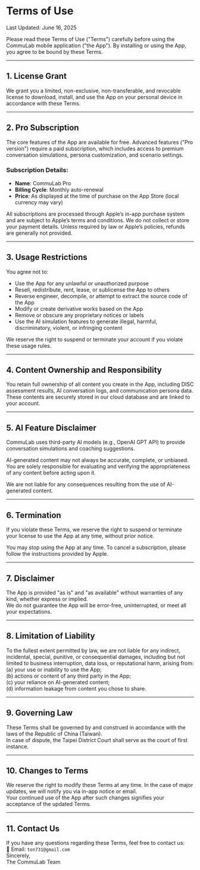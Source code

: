 # Terms of Use  
Last Updated: June 16, 2025  

Please read these Terms of Use ("Terms") carefully before using the CommuLab mobile application ("the App"). By installing or using the App, you agree to be bound by these Terms.

---

## 1. License Grant  

We grant you a limited, non-exclusive, non-transferable, and revocable license to download, install, and use the App on your personal device in accordance with these Terms.

---

## 2. Pro Subscription  

The core features of the App are available for free. Advanced features ("Pro version") require a paid subscription, which includes access to premium conversation simulations, persona customization, and scenario settings.

### Subscription Details:
- **Name**: CommuLab Pro  
- **Billing Cycle**: Monthly auto-renewal  
- **Price**: As displayed at the time of purchase on the App Store (local currency may vary)  

All subscriptions are processed through Apple’s in-app purchase system and are subject to Apple’s terms and conditions. We do not collect or store your payment details. Unless required by law or Apple’s policies, refunds are generally not provided.

---

## 3. Usage Restrictions  

You agree not to:
- Use the App for any unlawful or unauthorized purpose  
- Resell, redistribute, rent, lease, or sublicense the App to others  
- Reverse engineer, decompile, or attempt to extract the source code of the App  
- Modify or create derivative works based on the App  
- Remove or obscure any proprietary notices or labels  
- Use the AI simulation features to generate illegal, harmful, discriminatory, violent, or infringing content  

We reserve the right to suspend or terminate your account if you violate these usage rules.

---

## 4. Content Ownership and Responsibility  

You retain full ownership of all content you create in the App, including DISC assessment results, AI conversation logs, and communication persona data.  
These contents are securely stored in our cloud database and are linked to your account.

---

## 5. AI Feature Disclaimer  

CommuLab uses third-party AI models (e.g., OpenAI GPT API) to provide conversation simulations and coaching suggestions.  

AI-generated content may not always be accurate, complete, or unbiased. You are solely responsible for evaluating and verifying the appropriateness of any content before acting upon it.  

We are not liable for any consequences resulting from the use of AI-generated content.

---

## 6. Termination  

If you violate these Terms, we reserve the right to suspend or terminate your license to use the App at any time, without prior notice.  

You may stop using the App at any time. To cancel a subscription, please follow the instructions provided by Apple.

---

## 7. Disclaimer  

The App is provided "as is" and "as available" without warranties of any kind, whether express or implied.  
We do not guarantee the App will be error-free, uninterrupted, or meet all your expectations.

---

## 8. Limitation of Liability  

To the fullest extent permitted by law, we are not liable for any indirect, incidental, special, punitive, or consequential damages, including but not limited to business interruption, data loss, or reputational harm, arising from:  
(a) your use or inability to use the App;  
(b) actions or content of any third party in the App;  
(c) your reliance on AI-generated content;  
(d) information leakage from content you chose to share.

---

## 9. Governing Law  

These Terms shall be governed by and construed in accordance with the laws of the Republic of China (Taiwan).  
In case of dispute, the Taipei District Court shall serve as the court of first instance.

---

## 10. Changes to Terms  

We reserve the right to modify these Terms at any time. In the case of major updates, we will notify you via in-app notice or email.  
Your continued use of the App after such changes signifies your acceptance of the updated Terms.

---

## 11. Contact Us  

If you have any questions regarding these Terms, feel free to contact us:  
📧 Email: `ton731@gmail.com`  
Sincerely,  
The CommuLab Team